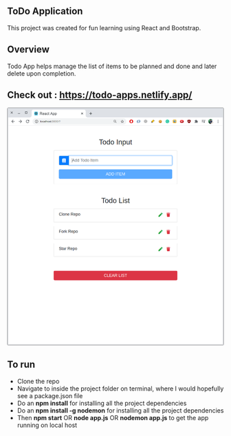## ToDo Application

This project was created for fun learning using React and Bootstrap.

## Overview

Todo App helps manage the list of items to be planned and done and later delete upon completion.

## Check out : https://todo-apps.netlify.app/

![OTT Overview](/public/todo.png)

## To run

- Clone the repo
- Navigate to inside the project folder on terminal, where I would hopefully see a package.json file
- Do an **npm install** for installing all the project dependencies
- Do an **npm install -g nodemon** for installing all the project dependencies
- Then **npm start** OR **node app.js** OR **nodemon app.js** to get the app running on local host
